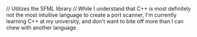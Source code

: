 // Utilizes the SFML library
// While I understand that C++ is most definitely not the most intuitive language to create a port scanner, I'm currently learning C++ at my university, and don't want to bite off more than I can chew with another language.
